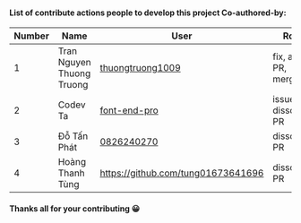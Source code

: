 #### List of contribute actions people to develop this project Co-authored-by:
| Number | Name | User | Role|
|---|---|---|---|
| 1 | Tran Nguyen Thuong Truong | [thuongtruong1009](https://github.com/thuongtruong1009) | fix, add, PR, merge |
| 2 | Codev Ta | [font-end-pro](https://github.com/font-end-pro/) | issue, disscuss, PR |
| 3 | Đỗ Tấn Phát | [0826240270](https://github.com/0826240270) | disscuss, PR |
| 4 | Hoàng Thanh Tùng | https://github.com/tung01673641696 | disscuss, PR |

#### Thanks all for your contributing 😀
